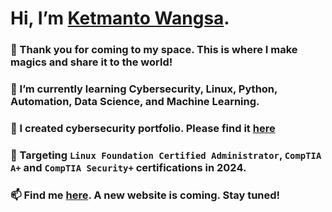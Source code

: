 # Hi, I’m [Ketmanto Wangsa](https://github.com/Kwangsa19).

### 👀 Thank you for coming to my space. This is where I make magics and share it to the world! 
### 🌱 I’m currently learning Cybersecurity, Linux, Python, Automation, Data Science, and Machine Learning.
### 💞️ I created cybersecurity portfolio. Please find it [here](https://github.com/Kwangsa19/Ketmanto-Cybersecurity-Portfolio)
### 🎯 Targeting `Linux Foundation Certified Administrator`, `CompTIA A+` and `CompTIA Security+` certifications in 2024. 
### 📫 Find me [here](https://kwangsa19.github.io/). A new website is coming. Stay tuned! 

